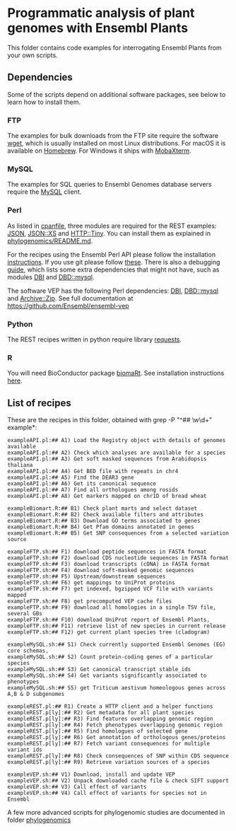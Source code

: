 
# Programmatic analysis of plant genomes with Ensembl Plants

This folder contains code examples for interrogating Ensembl Plants from your own scripts.

<!-- [![Build Status](https://travis-ci.com/Ensembl/plant_tools.svg?branch=master)](https://travis-ci.com/Ensembl/plant_tools) -->

## Dependencies

Some of the scripts depend on additional software packages, see below to learn how to install them.

### FTP

The examples for bulk downloads from the FTP site require the software [wget](https://www.gnu.org/software/wget/), which is usually installed on most Linux distributions. For macOS it is available on [Homebrew](https://brew.sh). For Windows it ships with [MobaXterm](https://mobaxterm.mobatek.net).

### MySQL

The examples for SQL queries to Ensembl Genomes database servers require the [MySQL](https://www.mysql.com) client.

### Perl

As listed in [cpanfile](./cpanfile), three modules are required for the REST examples: [JSON](https://metacpan.org/pod/JSON), [JSON::XS](https://metacpan.org/pod/JSON::XS) and [HTTP::Tiny](https://metacpan.org/pod/HTTP::Tiny). You can install them as explained in [phylogenomics/README.md](../phylogenomics/README.md). 

For the recipes using the Ensembl Perl API please follow the installation [instructions](http://plants.ensembl.org/info/docs/api/api_installation.html). If you use git please follow [these](http://plants.ensembl.org/info/docs/api/api_git.html). There is also a debugging [guide](http://plants.ensembl.org/info/docs/api/debug_installation_guide.html), which lists some extra dependencies that might not have, such as modules [DBI](https://metacpan.org/pod/DBI) and [DBD::mysql](https://metacpan.org/pod/DBD::mysql).

The software VEP has the following Perl dependencies: [DBI](https://metacpan.org/pod/DBI), [DBD::mysql](https://metacpan.org/pod/DBD::mysql) and [Archive::Zip](https://metacpan.org/pod/Archive::Zip). See full documentation at https://github.com/Ensembl/ensembl-vep

### Python

The REST recipes written in python require library [requests](https://pypi.org/project/requests).

### R

You will need BioConductor package [biomaRt](http://www.bioconductor.org/packages/release/bioc/html/biomaRt.html). See installation instructions [here](http://plants.ensembl.org/info/data/biomart/biomart_r_package.html).


## List of recipes

These are the recipes in this folder, obtained with grep -P "^## \w\d+" example*:

```
exampleAPI.pl:## A1) Load the Registry object with details of genomes available
exampleAPI.pl:## A2) Check which analyses are available for a species
exampleAPI.pl:## A3) Get soft masked sequences from Arabidopsis thaliana
exampleAPI.pl:## A4) Get BED file with repeats in chr4
exampleAPI.pl:## A5) Find the DEAR3 gene
exampleAPI.pl:## A6) Get its canonical sequence
exampleAPI.pl:## A7) Find all orthologues among rosids
exampleAPI.pl:## A8) Get markers mapped on chr1D of bread wheat

exampleBiomart.R:## B1) Check plant marts and select dataset
exampleBiomart.R:## B2) Check available filters and attributes
exampleBiomart.R:## B3) Download GO terms associated to genes
exampleBiomart.R:## B4) Get Pfam domains annotated in genes
exampleBiomart.R:## B5) Get SNP consequences from a selected variation source

exampleFTP.sh:## F1) download peptide sequences in FASTA format
exampleFTP.sh:## F2) download CDS nucleotide sequences in FASTA format
exampleFTP.sh:## F3) download transcripts (cDNA) in FASTA format
exampleFTP.sh:## F4) download soft-masked genomic sequences
exampleFTP.sh:## F5) Upstream/downstream sequences
exampleFTP.sh:## F6) get mappings to UniProt proteins
exampleFTP.sh:## F7) get indexed, bgzipped VCF file with variants mapped
exampleFTP.sh:## F8) get precomputed VEP cache files
exampleFTP.sh:## F9) download all homologies in a single TSV file, several GBs
exampleFTP.sh:## F10) download UniProt report of Ensembl Plants, 
exampleFTP.sh:## F11) retrieve list of new species in current release
exampleFTP.sh:## F12) get current plant species tree (cladogram)

exampleMySQL.sh:## S1) Check currently supported Ensembl Genomes (EG) core schemas,
exampleMySQL.sh:## S2) Count protein-coding genes of a particular species
exampleMySQL.sh:## S3) Get canonical transcript stable_ids
exampleMySQL.sh:## S4) Get variants significantly associated to phenotypes
exampleMySQL.sh:## S5) get Triticum aestivum homeologous genes across A,B & D subgenomes

exampleREST.pl:## R1) Create a HTTP client and a helper functions 
exampleREST.p[ly]:## R2) Get metadata for all plant species 
exampleREST.p[ly]:## R3) Find features overlapping genomic region
exampleREST.p[ly]:## R4) Fetch phenotypes overlapping genomic region
exampleREST.p[ly]:## R5) Find homologues of selected gene
exampleREST.p[ly]:## R6) Get annotation of orthologous genes/proteins
exampleREST.p[ly]:## R7) Fetch variant consequences for multiple variant ids
exampleREST.p[ly]:## R8) Check consequences of SNP within CDS sequence
exampleREST.p[ly]:## R9) Retrieve variation sources of a species

exampleVEP.sh:## V1) Download, install and update VEP
exampleVEP.sh:## V2) Unpack downloaded cache file & check SIFT support 
exampleVEP.sh:## V3) Call effect of variants 
exampleVEP.sh:## V4) Call effect of variants for species not in Ensembl
```

A few more advanced scripts for phylogenomic studies are documented in folder [phylogenomics](../phylogenomics)
